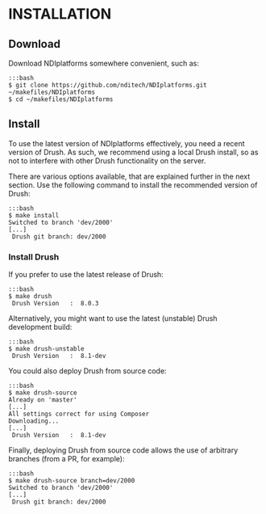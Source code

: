 INSTALLATION
============

Download
--------

Download NDIplatforms somewhere convenient, such as:

    :::bash
    $ git clone https://github.com/nditech/NDIplatforms.git ~/makefiles/NDIplatforms
    $ cd ~/makefiles/NDIplatforms


Install
-------

To use the latest version of NDIplatforms effectively, you need a recent version
of Drush. As such, we recommend using a local Drush install, so as not to
interfere with other Drush functionality on the server.

There are various options available, that are explained further in the next
section. Use the following command to install the recommended version of Drush:

    :::bash
    $ make install
    Switched to branch 'dev/2000'
    [...]
     Drush git branch: dev/2000


### Install Drush

If you prefer to use the latest release of Drush:

    :::bash
    $ make drush
     Drush Version   :  8.0.3

Alternatively, you might want to use the latest (unstable) Drush development
build:

    :::bash
    $ make drush-unstable
     Drush Version   :  8.1-dev

You could also deploy Drush from source code:

    :::bash
    $ make drush-source
    Already on 'master'
    [...]
    All settings correct for using Composer
    Downloading...
    [...]
     Drush Version   :  8.1-dev

Finally, deploying Drush from source code allows the use of arbitrary branches
(from a PR, for example):

    :::bash
    $ make drush-source branch=dev/2000
    Switched to branch 'dev/2000'
    [...]
     Drush git branch: dev/2000


